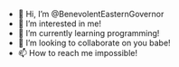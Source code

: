 - 👋 Hi, I’m @BenevolentEasternGovernor
- 👀 I’m interested in me!
- 🌱 I’m currently learning programming!
- 💞️ I’m looking to collaborate on you babe!
- 📫 How to reach me impossible!

<!---
BenevolentEasternGovernor/BenevolentEasternGovernor is a ✨ special ✨ repository because its `README.md` (this file) appears on your GitHub profile.
You can click the Preview link to take a look at your changes.
--->
